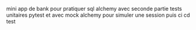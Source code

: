 mini app de bank pour pratiquer sql alchemy avec seconde partie tests unitaires pytest et avec mock alchemy pour simuler une session puis ci cd test
